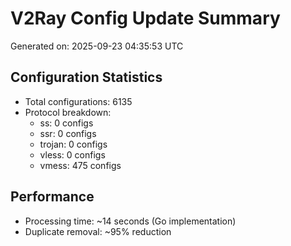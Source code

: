 # V2Ray Config Update Summary
Generated on: 2025-09-23 04:35:53 UTC

## Configuration Statistics
- Total configurations: 6135
- Protocol breakdown:
  - ss: 0 configs
  - ssr: 0 configs
  - trojan: 0 configs
  - vless: 0 configs
  - vmess: 475 configs

## Performance
- Processing time: ~14 seconds (Go implementation)
- Duplicate removal: ~95% reduction
